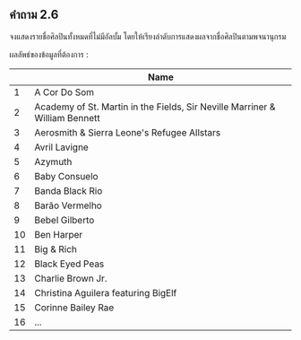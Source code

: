 ## คำถาม 2.6
จงแสดงรายชื่อศิลปินทั้งหมดที่ไม่มีอัลบั้ม โดยให้เรียงลำดับการแสดงผลจากชื่อศิลปินตามพจนานุกรม

ผลลัพธ์ของข้อมูลที่ต้องการ :

|    | Name                                                                        |
|----|-----------------------------------------------------------------------------|
| 1  | A Cor Do Som                                                                |
| 2  | Academy of St. Martin in the Fields, Sir Neville Marriner & William Bennett |
| 3  | Aerosmith & Sierra Leone's Refugee Allstars                                 |
| 4  | Avril Lavigne                                                               |
| 5  | Azymuth                                                                     |
| 6  | Baby Consuelo                                                               |
| 7  | Banda Black Rio                                                             |
| 8  | Barão Vermelho                                                              |
| 9  | Bebel Gilberto                                                              |
| 10 | Ben Harper                                                                  |
| 11 | Big & Rich                                                                  |
| 12 | Black Eyed Peas                                                             |
| 13 | Charlie Brown Jr.                                                           |
| 14 | Christina Aguilera featuring BigElf                                         |
| 15 | Corinne Bailey Rae                                                          |
| 16 | ...                                                                         |
